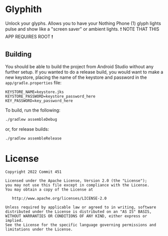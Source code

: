 # Glyphith
Unlock your glyphs. Allows you to have your Nothing Phone (1) glyph lights pulse and show like a "screen saver" or ambient lights.
❗ NOTE THAT THIS APP REQUIRES ROOT ❗

## Building
You should be able to build the project from Android Studio without any further setup. If you wanted to do a release build, you would want to make a new keystore, placing the name of the keystore and password in the `app/gradle.properties` file:
```
KEYSTORE_NAME=keystore.jks
KEYSTORE_PASSWORD=keystore_password_here
KEY_PASSWORD=key_password_here
```
To build, run the following:
```bash
./gradlew assembleDebug
```
or, for release builds:
```bash
./gradlew assembleRelease
```

License
=======

    Copyright 2022 Commit 451

    Licensed under the Apache License, Version 2.0 (the "License");
    you may not use this file except in compliance with the License.
    You may obtain a copy of the License at

       http://www.apache.org/licenses/LICENSE-2.0

    Unless required by applicable law or agreed to in writing, software
    distributed under the License is distributed on an "AS IS" BASIS,
    WITHOUT WARRANTIES OR CONDITIONS OF ANY KIND, either express or implied.
    See the License for the specific language governing permissions and
    limitations under the License.